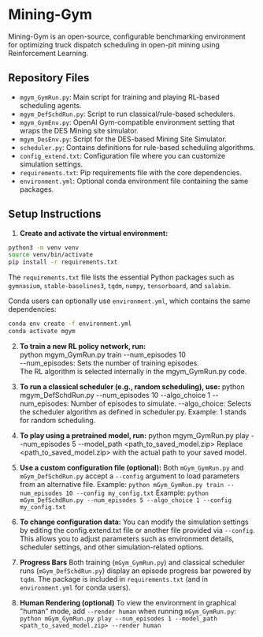 # Mining-Gym
Mining-Gym is an open-source, configurable benchmarking environment for optimizing truck dispatch scheduling in open-pit mining using Reinforcement Learning.


## Repository Files

- `mgym_GymRun.py`: Main script for training and playing RL-based scheduling agents.
- `mgym_DefSchdRun.py`: Script to run classical/rule-based schedulers.
- `mgym_GymEnv.py`: OpenAI Gym-compatible environment setting that wraps the DES Mining site simulator.
- `mgym_DesEnv.py`: Script for the DES-based Mining Site Simulator.
- `scheduler.py`: Contains definitions for rule-based scheduling algorithms.
- `config_extend.txt`: Configuration file where you can customize simulation settings.
- `requirements.txt`: Pip requirements file with the core dependencies.
- `environment.yml`: Optional conda environment file containing the same packages.
  
## Setup Instructions

1. **Create and activate the virtual environment:**
```bash
python3 -m venv venv
source venv/bin/activate
pip install -r requirements.txt
```
The `requirements.txt` file lists the essential Python packages such as
`gymnasium`, `stable-baselines3`, `tqdm`, `numpy`, `tensorboard`, and `salabim`.

Conda users can optionally use `environment.yml`, which contains the same
dependencies:
```bash
conda env create -f environment.yml
conda activate mgym
```

2. **To train a new RL policy network, run:**  
python mgym_GymRun.py train --num_episodes 10  
--num_episodes: Sets the number of training episodes.  
The RL algorithm is selected internally in the mgym_GymRun.py code.

3. **To run a classical scheduler (e.g., random scheduling), use:**
python mgym_DefSchdRun.py --num_episodes 10 --algo_choice 1
--num_episodes: Number of episodes to simulate.
--algo_choice: Selects the scheduler algorithm as defined in scheduler.py.
Example: 1 stands for random scheduling.

4. **To play using a pretrained model, run:**
python mgym_GymRun.py play --num_episodes 5 --model_path <path_to_saved_model.zip>
Replace <path_to_saved_model.zip> with the actual path to your saved model.

5. **Use a custom configuration file (optional):**
Both `mGym_GymRun.py` and `mGym_DefSchdRun.py` accept a `--config` argument to load parameters from an alternative file.
Example: `python mGym_GymRun.py train --num_episodes 10 --config my_config.txt`
Example: `python mGym_DefSchdRun.py --num_episodes 5 --algo_choice 1 --config my_config.txt`

6. **To change configuration data:**
You can modify the simulation settings by editing the config.extend.txt file or another file provided via `--config`. This allows you to adjust parameters such as environment details, scheduler settings, and other simulation-related options.

7. **Progress Bars**
Both training (`mGym_GymRun.py`) and classical scheduler runs (`mGym_DefSchdRun.py`) display an episode progress bar powered by `tqdm`. The package is included in `requirements.txt` (and in `environment.yml` for conda users).

8. **Human Rendering (optional)**
To view the environment in graphical "human" mode, add `--render human` when running `mGym_GymRun.py`:
`python mGym_GymRun.py play --num_episodes 1 --model_path <path_to_saved_model.zip> --render human`


